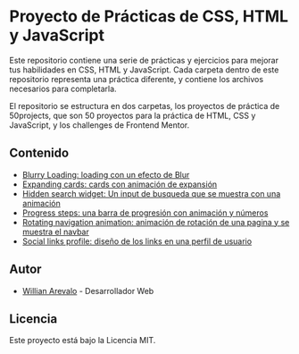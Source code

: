# Proyecto de Prácticas de CSS, HTML y JavaScript

Este repositorio contiene una serie de prácticas y ejercicios para mejorar tus habilidades en CSS, HTML y JavaScript. Cada carpeta dentro de este repositorio representa una práctica diferente, y contiene los archivos necesarios para completarla.

El repositorio se estructura en dos carpetas, los proyectos de práctica de 50projects, que son 50 proyectos para la práctica de HTML, CSS y JavaScript, y los challenges de Frontend Mentor.

## Contenido

- [Blurry Loading: loading con un efecto de Blur](/50projects/blurry-loading)
- [Expanding cards: cards con animación de expansión ](/50projects/expanding-cards)
- [Hidden search widget: Un input de busqueda que se muestra con una animación](/50projects/hidden-search-widget)
- [Progress steps: una barra de progresión con animación y números](/50projects/progress-steps)
- [Rotating navigation animation: animación de rotación de una pagina y se muestra el navbar](/50projects/rotating-navigation-animation)
- [Social links profile: diseño de los links en una perfil de usuario](/frontend-mentor-solutions/social-links-profile)

## Autor

- [Willian Arevalo](https://github.com/WillianArevalo) - Desarrollador Web

## Licencia

Este proyecto está bajo la Licencia MIT.
